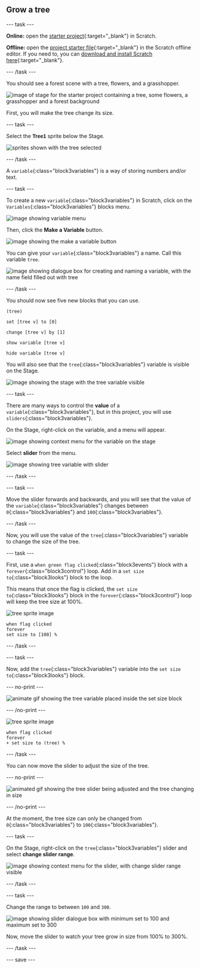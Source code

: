 ## Grow a tree

--- task ---

**Online:** open the [starter project](http://rpf.io/serene-scene-on){:target="_blank"} in Scratch.
 
**Offline:** open the [project starter file](http://rpf.io/p/en/serene-scene-go){:target="_blank"} in the Scratch offline editor. If you need to, you can [download and install Scratch here](https://scratch.mit.edu/download){:target="_blank"}.

--- /task ---

You should see a forest scene with a tree, flowers, and a grasshopper.

![image of stage for the starter project containing a tree, some flowers, a grasshopper and a forest background](images/stage_1.png)

First, you will make the tree change its size.

--- task ---

Select the **<span style="font-family:'Helevetica Neue', Helvetica, Arial sans-serif; font-size:12 px;">Tree1</span>** sprite below the Stage.

![sprites shown with the tree selected](images/sprites.png)

--- /task ---

A `variable`{:class="block3variables"} is a way of storing numbers and/or text. 

--- task ---

To create a new `variable`{:class="block3variables"} in Scratch, click on the `Variables`{:class="block3variables"} blocks menu.

![image showing variable menu](images/variable.png) 

Then, click the **Make a Variable** button.

![image showing the make a variable button](images/make-a-variable.png)

You can give your `variable`{:class="block3variables"} a name. Call this variable `tree`.

![image showing dialogue box for creating and naming a variable, with the name field filled out with tree](images/name-variable.png)

--- /task ---

You should now see five new blocks that you can use.

```blocks3
(tree)

set [tree v] to [0]

change [tree v] by [1]

show variable [tree v]

hide variable [tree v]
```

You will also see that the `tree`{:class="block3variables"} variable is visible on the Stage.

![image showing the stage with the tree variable visible](images/stage_2.png)

--- task ---

There are many ways to control the **value** of a `variable`{:class="block3variables"}, but in this project, you will use `sliders`{:class="block3variables"}.

On the Stage, right-click on the variable, and a menu will appear.

![image showing context menu for the variable on the stage](images/variable-menu.png)

Select **slider** from the menu.

![image showing tree variable with slider](images/tree-slider.png)

--- /task ---

--- task ---

Move the slider forwards and backwards, and you will see that the value of the `variable`{:class="block3variables"} changes between `0`{:class="block3variables"} and `100`{:class="block3variables"}.

--- /task ---

Now, you will use the value of the `tree`{:class="block3variables"} variable to change the size of the tree.

--- task ---

First, use a `when green flag clicked`{:class="block3events"} block with a `forever`{:class="block3control"} loop. Add in a `set size to`{:class="block3looks"} block to the loop.

This means that once the flag is clicked, the `set size to`{:class="block3looks"} block in the `forever`{:class="block3control"} loop will keep the tree size at 100%.

![tree sprite image](images/tree-sprite.png)

```blocks3
when flag clicked
forever
set size to [100] %
```

--- /task ---

--- task ---

Now, add the `tree`{:class="block3variables"} variable into the `set size to`{:class="block3looks"} block.

--- no-print ---

![animate gif showing the tree variable placed inside the set size block](images/place-variable.gif)

--- /no-print ---

![tree sprite image](images/tree-sprite.png)

```blocks3
when flag clicked
forever
+ set size to (tree) %
```

--- /task ---

You can now move the slider to adjust the size of the tree.

--- no-print ---

![animated gif showing the tree slider being adjusted and the tree changing in size](images/change-tree.gif)

--- /no-print ---

At the moment, the tree size can only be changed from `0`{:class="block3variables"} to `100`{:class="block3variables"}.

--- task ---

On the Stage, right-click on the `tree`{:class="block3variables"} slider and select **change slider range**.

![image showing context menu for the slider, with change slider range visible](images/slider-range.png)

--- /task ---

--- task ---

Change the range to between `100` and `300`.

![image showing slider dialogue box with minimum set to 100 and maximum set to 300](images/adjusted-range.png)

Now, move the slider to watch your tree grow in size from 100% to 300%.

--- /task ---

--- save ---





